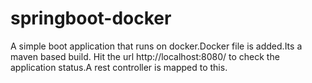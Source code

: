 # springboot-docker
A simple boot application that runs on docker.Docker file is added.Its a maven based build. Hit the url http://localhost:8080/ to check the application status.A rest controller is mapped to this.

